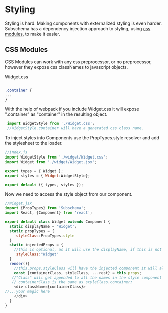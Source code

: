 Styling
===
Styling is hard.  Making components with externalized styling is even harder.   Subschema has a dependency injection approach to styling, using [css modules](https://github.com/css-modules/css-modules), to make it easier.

## CSS Modules
CSS Modules can work with any css preprocessor, or no preprocessor, however they expose css classNames to javascript objects.

Widget.css
```css

.container {
...
}

```

With the help of webpack if you include Widget.css it will expose ".container" as "container" in the resulting object.

```js static
 import WidgetStyle from './Widget.css';
 //WidgetStyle.container will have a generated css class name.

```

To inject styles into Components use the PropTypes.style resolver and add the stylesheet to the loader.

```js static
//index.js
import WidgetStyle from './widget/Widget.css';
import Widget from './widget/Widget.jsx';

export types = { Widget };
export styles = { Widget:WidgetStyle};

export default ({ types, styles }); 


```
Now we need to access the style object from our component.

```js static
//Widget.jsx
import {PropTypes} from 'Subschema';
import React, {Component} from 'react';

export default class Widget extends Component {
  static displayName = 'Widget';
  static propTypes = {
     styleClass:PropTypes.style
  }
  static injectedProps = {
    //this is optional, as it will use the displayName, if this is not set, but you could change it to share styling, between components.
     styleClass:"Widget"
  }
  render(){
    //this.props.styleClass will have the injected component it will also have 
    const {containerClass, styleClass, ...rest} = this.props;
   //"Class" will get appended to all the names in the style component and be available directly as props.
   // containerClass is the same as styleClass.container;
    <div className={containerClass}>
//...your magic here
    </div>
  }
}

```



